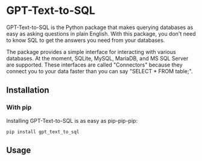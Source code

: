 # GPT-Text-to-SQL

GPT-Text-to-SQL is the Python package that makes querying databases as easy as asking questions in plain English. With this package, you don't need to know SQL to get the answers you need from your databases.

The package provides a simple interface for interacting with various databases. At the moment, SQLite, MySQL, MariaDB, and MS SQL Server are supported. These interfaces are called "Connectors" because they connect you to your data faster than you can say "SELECT * FROM table;".

## Installation
### With pip
Installing GPT-Text-to-SQL is as easy as pip-pip-pip:
```
pip install gpt_text_to_sql
```

## Usage